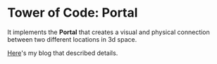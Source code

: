 # Tower of Code: Portal
It implements the **Portal** that creates a visual and physical connection between two different locations in 3d space.

<a href="https://5ubin.blogspot.com/2022/04/2-portal.html" rel="me">Here</a>'s my blog that described details.
